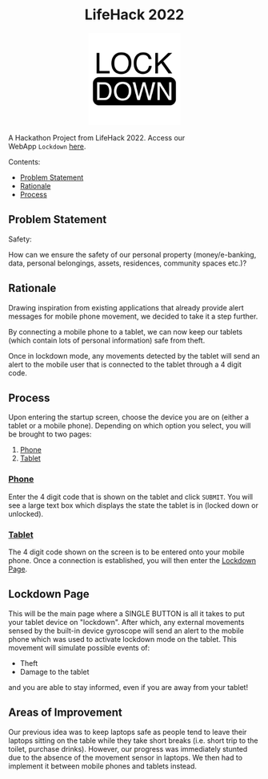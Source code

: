 <h1 align="center">
  <strong>LifeHack 2022</strong>
</h1><p align="center">
  <img src="https://raw.githubusercontent.com/nehcuy/lifehack-2022/main/src/utils/images/AppLogo.png" width="184" height="184" />
</p>

A Hackathon Project from LifeHack 2022. Access our WebApp&nbsp;`Lockdown`&nbsp;[here](https://lifehack2022-lockdown.vercel.app/).

Contents:

*   [Problem Statement](#problem-statement)
*   [Rationale](#rationale)
*   [Process](#process)

## **Problem Statement**

Safety:&nbsp;

How can we ensure the safety of our personal property (money/e-banking, data, personal belongings, assets, residences, community spaces etc.)?

## **Rationale**

Drawing inspiration from existing applications that already provide alert messages for mobile phone movement, we decided to take it a step further.&nbsp;

By connecting a mobile phone to a tablet, we can now keep our tablets (which contain lots of personal information) safe from theft.&nbsp;

Once in lockdown mode, any movements detected by the tablet will send an alert to the mobile user that is connected to the tablet through a 4 digit code.

## **Process**

Upon entering the startup screen, choose the device you are on (either a tablet or a mobile phone). Depending on which option you select, you will be brought to two pages:

1.  [Phone](#phone)
2.  [Tablet](#tablet)

### **<ins>Phone</ins>**

Enter the 4 digit code that is shown on the tablet and click&nbsp;`SUBMIT`. You will see a large text box which displays the state the tablet is in (locked down or unlocked).

### **<ins>Tablet</ins>**

The 4 digit code shown on the screen is to be entered onto your mobile phone. Once a connection is established, you will then enter the [Lockdown Page](#lockdown-page).



## **Lockdown Page**

This will be the main page where a SINGLE BUTTON is all it takes to put your tablet device on "lockdown". After which, any external movements sensed by the built-in device gyroscope will send an alert to the mobile phone which was used to activate lockdown mode on the tablet. This movement will simulate possible events of:

*   Theft
*   Damage to the tablet&nbsp;

and you are able to stay informed, even if you are away from your tablet!

## Areas of Improvement

Our previous idea was to keep laptops safe as people tend to leave their laptops sitting on the table while they take short breaks (i.e. short trip to the toilet, purchase drinks). However, our progress was immediately stunted due to the absence of the movement sensor in laptops. We then had to implement it between mobile phones and tablets instead.
